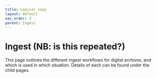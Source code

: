 ```yaml
---
title: Logical copy
layout: default
nav_order: 3
parent: Ingest
---
```


# Ingest (NB: is this repeated?)

This page outlines the different ingest workflows for digital archives, and which is used in which situation. Details of each can be found under the child pages. 